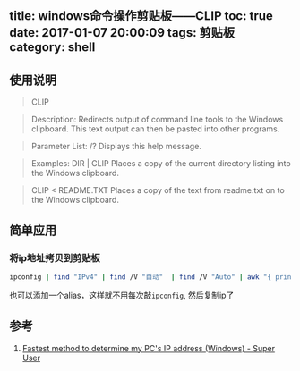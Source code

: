 title: windows命令操作剪贴板——CLIP
toc: true
date: 2017-01-07 20:00:09
tags: 剪贴板
category: shell
---

## 使用说明

> CLIP

> Description:
    Redirects output of command line tools to the Windows clipboard.
    This text output can then be pasted into other programs.

> Parameter List:
    /?                  Displays this help message.

> Examples:
    DIR | CLIP          Places a copy of the current directory
                        listing into the Windows clipboard.

>    CLIP < README.TXT   Places a copy of the text from readme.txt
                        on to the Windows clipboard.

## 简单应用

### 将ip地址拷贝到剪贴板

```bash
ipconfig | find "IPv4" | find /V "自动"  | find /V "Auto" | awk "{ print $(NF);}" | CLIP
```

也可以添加一个alias，这样就不用每次敲`ipconfig`, 然后复制ip了

## 参考

1. [Fastest method to determine my PC's IP address (Windows) - Super User](http://superuser.com/questions/382265/fastest-method-to-determine-my-pcs-ip-address-windows)